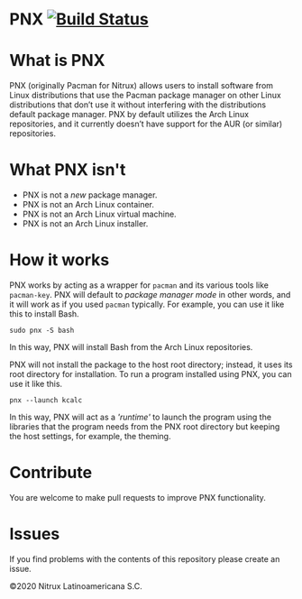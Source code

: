 # PNX [![Build Status](https://travis-ci.org/Nitrux/pnx.svg?branch=master)](https://travis-ci.org/Nitrux/pnx)

What is PNX
========
PNX (originally Pacman for Nitrux) allows users to install software from Linux distributions that use the Pacman package manager on other Linux distributions that don’t use it without interfering with the distributions default package manager. PNX by default utilizes the Arch Linux repositories, and it currently doesn’t have support for the AUR (or similar) repositories.

What PNX isn't
========

   - PNX is not a _new_ package manager.
   - PNX is not an Arch Linux container.
   - PNX is not an Arch Linux virtual machine.
   - PNX is not an Arch Linux installer.

How it works
========
PNX works by acting as a wrapper for `pacman` and its various tools like `pacman-key`. PNX will default to _package manager mode_ in other words, and it will work as if you used `pacman` typically. For example, you can use it like this to install Bash.

`sudo pnx -S bash`

In this way, PNX will install Bash from the Arch Linux repositories.

PNX will not install the package to the host root directory; instead, it uses its root directory for installation. To run a program installed using PNX, you can use it like this.

`pnx --launch kcalc`

In this way, PNX will act as a _'runtime'_ to launch the program using the libraries that the program needs from the PNX root directory but keeping the host settings, for example, the theming.

Contribute
========
You are welcome to make pull requests to improve PNX functionality.

# Issues
If you find problems with the contents of this repository please create an issue.

©2020 Nitrux Latinoamericana S.C.
